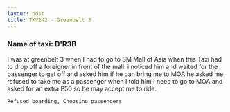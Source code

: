 ```yaml
---
layout: post
title: TXV242 - Greenbelt 3
---
```


### Name of taxi: D'R3B

I was at greenbelt 3 when I had to go to SM Mall of Asia when this Taxi had to drop off a foreigner in front of the mall. i noticed him and waited for the passenger to get off and asked him if he can bring me to MOA he asked me refused to take me as a passenger when I told him I need to go to MOA and asked for an extra P50 so he may accept me to ride. 

```Refused boarding, Choosing passengers```
